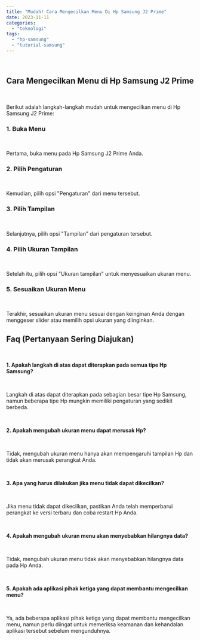 ```yaml
---
title: "Mudah! Cara Mengecilkan Menu Di Hp Samsung J2 Prime"
date: 2023-11-11
categories: 
  - "teknologi"
tags: 
  - "hp-samsung"
  - "tutorial-samsung"
---
```


 

## Cara Mengecilkan Menu di Hp Samsung J2 Prime

 

Berikut adalah langkah-langkah mudah untuk mengecilkan menu di Hp Samsung J2 Prime:

### 1\. Buka Menu

 

Pertama, buka menu pada Hp Samsung J2 Prime Anda.

### 2\. Pilih Pengaturan

 

Kemudian, pilih opsi "Pengaturan" dari menu tersebut.

### 3\. Pilih Tampilan

 

Selanjutnya, pilih opsi "Tampilan" dari pengaturan tersebut.

### 4\. Pilih Ukuran Tampilan

 

Setelah itu, pilih opsi "Ukuran tampilan" untuk menyesuaikan ukuran menu.

### 5\. Sesuaikan Ukuran Menu

 

Terakhir, sesuaikan ukuran menu sesuai dengan keinginan Anda dengan menggeser slider atau memilih opsi ukuran yang diinginkan.

## Faq (Pertanyaan Sering Diajukan)

 

**1\. Apakah langkah di atas dapat diterapkan pada semua tipe Hp Samsung?**

 

Langkah di atas dapat diterapkan pada sebagian besar tipe Hp Samsung, namun beberapa tipe Hp mungkin memiliki pengaturan yang sedikit berbeda.

 

**2\. Apakah mengubah ukuran menu dapat merusak Hp?**

 

Tidak, mengubah ukuran menu hanya akan mempengaruhi tampilan Hp dan tidak akan merusak perangkat Anda.

 

**3\. Apa yang harus dilakukan jika menu tidak dapat dikecilkan?**

 

Jika menu tidak dapat dikecilkan, pastikan Anda telah memperbarui perangkat ke versi terbaru dan coba restart Hp Anda.

 

**4\. Apakah mengubah ukuran menu akan menyebabkan hilangnya data?**

 

Tidak, mengubah ukuran menu tidak akan menyebabkan hilangnya data pada Hp Anda.

 

**5\. Apakah ada aplikasi pihak ketiga yang dapat membantu mengecilkan menu?**

 

Ya, ada beberapa aplikasi pihak ketiga yang dapat membantu mengecilkan menu, namun perlu diingat untuk memeriksa keamanan dan kehandalan aplikasi tersebut sebelum mengunduhnya.
